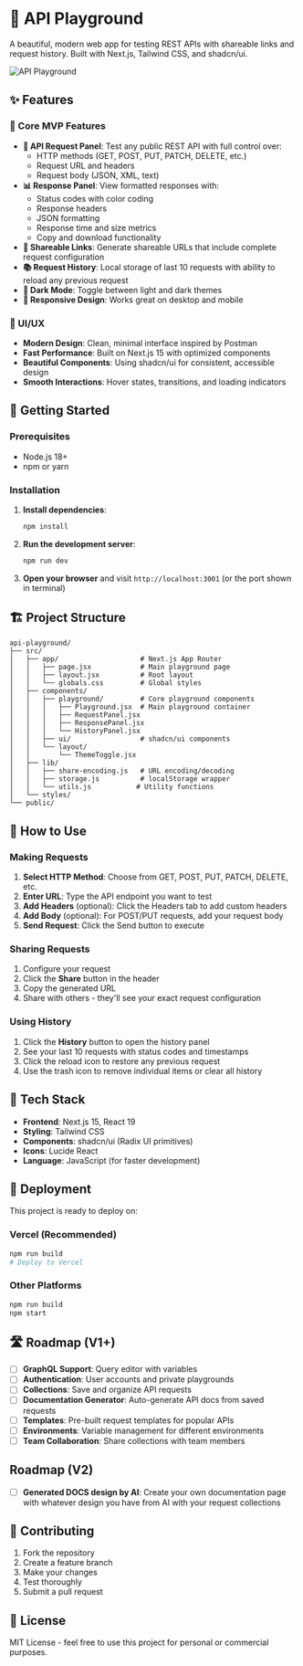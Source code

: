 # 🚀 API Playground

A beautiful, modern web app for testing REST APIs with shareable links and request history. Built with Next.js, Tailwind CSS, and shadcn/ui.

![API Playground](https://img.shields.io/badge/Status-MVP%20Complete-green)

## ✨ Features

### 🎯 Core MVP Features
- **🔧 API Request Panel**: Test any public REST API with full control over:
  - HTTP methods (GET, POST, PUT, PATCH, DELETE, etc.)
  - Request URL and headers
  - Request body (JSON, XML, text)
- **📊 Response Panel**: View formatted responses with:
  - Status codes with color coding
  - Response headers
  - JSON formatting
  - Response time and size metrics
  - Copy and download functionality
- **🔗 Shareable Links**: Generate shareable URLs that include complete request configuration
- **📚 Request History**: Local storage of last 10 requests with ability to reload any previous request
- **🌙 Dark Mode**: Toggle between light and dark themes
- **📱 Responsive Design**: Works great on desktop and mobile

### 🎨 UI/UX
- **Modern Design**: Clean, minimal interface inspired by Postman
- **Fast Performance**: Built on Next.js 15 with optimized components
- **Beautiful Components**: Using shadcn/ui for consistent, accessible design
- **Smooth Interactions**: Hover states, transitions, and loading indicators

## 🚀 Getting Started

### Prerequisites
- Node.js 18+ 
- npm or yarn

### Installation

1. **Install dependencies**:
   ```bash
   npm install
   ```

2. **Run the development server**:
   ```bash
   npm run dev
   ```

3. **Open your browser** and visit `http://localhost:3001` (or the port shown in terminal)

## 🏗️ Project Structure

```
api-playground/
├── src/
│   ├── app/                    # Next.js App Router
│   │   ├── page.jsx            # Main playground page
│   │   ├── layout.jsx          # Root layout
│   │   └── globals.css         # Global styles
│   ├── components/
│   │   ├── playground/         # Core playground components
│   │   │   ├── Playground.jsx  # Main playground container
│   │   │   ├── RequestPanel.jsx
│   │   │   ├── ResponsePanel.jsx
│   │   │   └── HistoryPanel.jsx
│   │   ├── ui/                 # shadcn/ui components
│   │   └── layout/
│   │       └── ThemeToggle.jsx
│   ├── lib/
│   │   ├── share-encoding.js   # URL encoding/decoding
│   │   ├── storage.js          # localStorage wrapper
│   │   └── utils.js           # Utility functions
│   └── styles/
└── public/
```

## 🎯 How to Use

### Making Requests
1. **Select HTTP Method**: Choose from GET, POST, PUT, PATCH, DELETE, etc.
2. **Enter URL**: Type the API endpoint you want to test
3. **Add Headers** (optional): Click the Headers tab to add custom headers
4. **Add Body** (optional): For POST/PUT requests, add your request body
5. **Send Request**: Click the Send button to execute

### Sharing Requests
1. Configure your request
2. Click the **Share** button in the header
3. Copy the generated URL
4. Share with others - they'll see your exact request configuration

### Using History
1. Click the **History** button to open the history panel
2. See your last 10 requests with status codes and timestamps
3. Click the reload icon to restore any previous request
4. Use the trash icon to remove individual items or clear all history

## 🔧 Tech Stack

- **Frontend**: Next.js 15, React 19
- **Styling**: Tailwind CSS
- **Components**: shadcn/ui (Radix UI primitives)
- **Icons**: Lucide React
- **Language**: JavaScript (for faster development)

## 🚀 Deployment

This project is ready to deploy on:

### Vercel (Recommended)
```bash
npm run build
# Deploy to Vercel
```

### Other Platforms
```bash
npm run build
npm start
```

## 🛣️ Roadmap (V1+)

- [ ] **GraphQL Support**: Query editor with variables
- [ ] **Authentication**: User accounts and private playgrounds
- [ ] **Collections**: Save and organize API requests
- [ ] **Documentation Generator**: Auto-generate API docs from saved requests
- [ ] **Templates**: Pre-built request templates for popular APIs
- [ ] **Environments**: Variable management for different environments
- [ ] **Team Collaboration**: Share collections with team members

## Roadmap (V2)
- [ ] **Generated DOCS design by AI**: Create your own documentation page with whatever design you have from AI with your request collections

## 🤝 Contributing

1. Fork the repository
2. Create a feature branch
3. Make your changes
4. Test thoroughly
5. Submit a pull request

## 📄 License

MIT License - feel free to use this project for personal or commercial purposes.

<!-- 
Generated docs design reference:
  - https://clerk.com/docs/reference/nextjs/overview
 -->